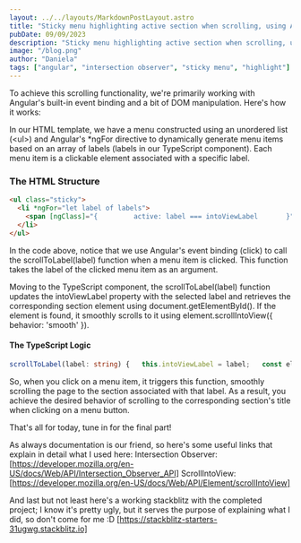 ```yaml
---
layout: ../../layouts/MarkdownPostLayout.astro
title: "Sticky menu highlighting active section when scrolling, using Angular framework and Intersection Observer - Part two"
pubDate: 09/09/2023
description: "Sticky menu highlighting active section when scrolling, using Angular framework and Intersection Observer"
image: "/blog.png"
author: "Daniela"
tags: ["angular", "intersection observer", "sticky menu", "highlight"]
---
```


To achieve this scrolling functionality, we're primarily working with Angular's built-in event binding and a bit of DOM manipulation. Here's how it works:

In our HTML template, we have a menu constructed using an unordered list (\<ul>) and Angular's \*ngFor directive to dynamically generate menu items based on an array of labels (labels in our TypeScript component). Each menu item is a clickable <span> element associated with a specific label.

### The HTML Structure

```html
<ul class="sticky">
  <li *ngFor="let label of labels">
    <span [ngClass]="{         active: label === intoViewLabel       }" (click)="scrollToLabel(label)"> {{ label }} </span>
  </li>
</ul>
```

In the code above, notice that we use Angular's event binding (click) to call the scrollToLabel(label) function when a menu item is clicked. This function takes the label of the clicked menu item as an argument.

Moving to the TypeScript component, the scrollToLabel(label) function updates the intoViewLabel property with the selected label and retrieves the corresponding section element using document.getElementById(). If the element is found, it smoothly scrolls to it using element.scrollIntoView({ behavior: 'smooth' }).

#### The TypeScript Logic

```typescript
scrollToLabel(label: string) {   this.intoViewLabel = label;   const elementToScroll = document.getElementById(`${label}`);   if (elementToScroll) {     elementToScroll.scrollIntoView({ behavior: 'smooth' });   } }
```

So, when you click on a menu item, it triggers this function, smoothly scrolling the page to the section associated with that label. As a result, you achieve the desired behavior of scrolling to the corresponding section's title when clicking on a menu button.

That's all for today, tune in for the final part!

As always documentation is our friend, so here's some useful links that explain in detail what I used here:
Intersection Observer: [https://developer.mozilla.org/en-US/docs/Web/API/Intersection_Observer_API]
ScrollIntoView: [https://developer.mozilla.org/en-US/docs/Web/API/Element/scrollIntoView]

And last but not least here's a working stackblitz with the completed project; I know it's pretty ugly, but it serves the purpose of explaining what I did, so don't come for me :D
[https://stackblitz-starters-31ugwg.stackblitz.io]
